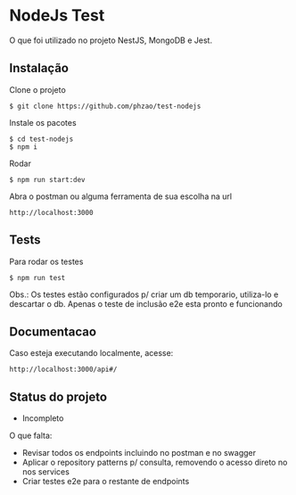 # NodeJs Test 

O que foi utilizado no projeto NestJS, MongoDB e Jest.

## Instalação

Clone o projeto
```
$ git clone https://github.com/phzao/test-nodejs
```

Instale os pacotes
```
$ cd test-nodejs
$ npm i
```

Rodar
```
$ npm run start:dev 
```
Abra o postman ou alguma ferramenta de sua escolha na url

```
http://localhost:3000
```

## Tests

Para rodar os testes
```
$ npm run test 
```
Obs.: Os testes estão configurados p/ criar um db temporario, utiliza-lo e descartar o db.
Apenas o teste de inclusão e2e esta pronto e funcionando
## Documentacao

Caso esteja executando localmente, acesse:
```
http://localhost:3000/api#/
```

## Status do projeto

- Incompleto

O que falta:

  - Revisar todos os endpoints incluindo no postman e no swagger
  - Aplicar o repository patterns p/ consulta, removendo o acesso direto no nos services
  - Criar testes e2e para o restante de endpoints

